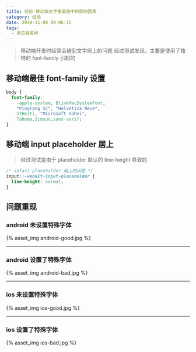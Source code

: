 ```yaml
---
title: 经验-移动端文字垂直居中的影响因素
category: 经验
date: 2019-11-08 09:06:15
tags: 
  - 游览器差异
---
```


> 移动端开发时经常会碰到文字居上的问题
> 经过测试发现，主要是使用了独特的 font-family 引起的

## 移动端最佳 font-family 设置

```css
body {
  font-family: 
    -apple-system, BlinkMacSystemFont,
    "PingFang SC", "Helvetica Neue",
    STHeiti, "Microsoft Yahei",
    Tahoma,Simsun,sans-serif;
}
```

## 移动端 input placeholder 居上
> 经过测试是由于 placeholder 默认的 line-height 导致的

```css
/* safari placeholder 偏上的问题 */
input::-webkit-input-placeholder {
  line-height: normal;
}
```

## 问题重现

### android 未设置特殊字体

{% asset_img android-good.jpg %}

----------------------------------------

### android 设置了特殊字体

{% asset_img android-bad.jpg %}

----------------------------------------

### ios 未设置特殊字体

{% asset_img ios-good.jpg %}

----------------------------------------

### ios 设置了特殊字体

{% asset_img ios-bad.jpg %}